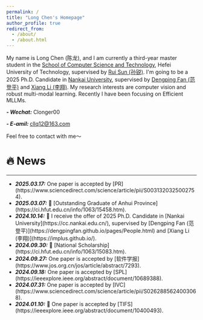 ```yaml
---
permalink: /
title: "Long Chen's Homepage"
author_profile: true
redirect_from: 
  - /about/
  - /about.html
---
```


My name is Long Chen (陈龙), and I am currently a third-year master student in the [School of Computer Science and Technology](https://ci.hfut.edu.cn/), Hefei University of Technology, supervised by [Rui Sun (孙锐)](https://faculty.hfut.edu.cn/sr1/zh_CN/index.htm). I'm going to be a 2025 Ph.D. Candidate in [Nankai University](https://cc.nankai.edu.cn/), supervised by [Dengping Fan (范登平)](https://dengpingfan.github.io/pages/People.html) and [Xiang Li (李翔)](https://implus.github.io/). My research interests are computer vision and robust multi-modal learning. Recently I have been focusing on Efficient MLLMs.

<strong><i>- Wechat:</i></strong> Clonger00

<strong><i>- E-amil: </i></strong>cllq12@163.com

Feel free to contact with me～

🔥 News
======
<hr>
<ul>
  <li>
   <strong><i>2025.03.17:</i></strong> One paper is accepted by [PR](https://www.sciencedirect.com/science/article/pii/S0031320325002754).
  </li>
  <li>
    <strong><i>2025.03.07:</i></strong> 🎉 [Outstanding Graduate of Anhui Province](https://ci.hfut.edu.cn/info/1063/15458.htm).
  </li> 
  <li>
   <strong><i>2024.10.14:</i></strong> 🎉 I receive the offer of 2025 Ph.D. Candidate in [Nankai University](https://cc.nankai.edu.cn/), supervised by [Dengping Fan (范登平)](https://dengpingfan.github.io/pages/People.html) and [Xiang Li (李翔)](https://implus.github.io/). 
  </li>
  <li>
    <strong><i>2024.09.30:</i></strong> 🎉 [National Scholarship](https://ci.hfut.edu.cn/info/1063/15083.htm).
  </li>
  <li>
    <strong><i>2024.09.27:</i></strong> One paper is accepted by [软件学报](https://www.jos.org.cn/jos/article/abstract/7293).
  </li>
  <li>
    <strong><i>2024.09.18:</i></strong> One paper is accepted by [SPL](https://ieeexplore.ieee.org/abstract/document/10689388).  
  </li>
  <li>
    <strong><i>2024.07.31:</i></strong> One paper is accepted by [IVC](https://www.sciencedirect.com/science/article/pii/S0262885624003068).
  </li>
  <li>
    <strong><i>2024.01.10:</i></strong> 🎉 One paper is accepted by [TIFS](https://ieeexplore.ieee.org/abstract/document/10400493).
  </li>
</ul>

